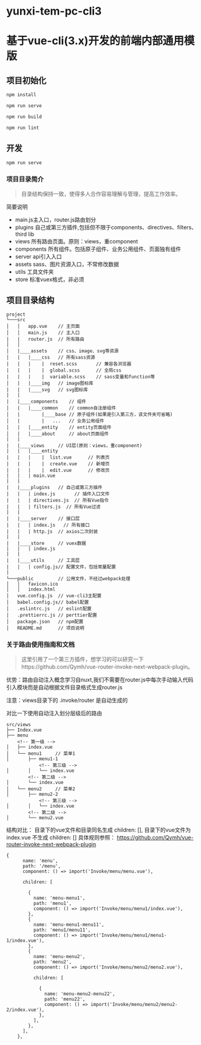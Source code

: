 # yunxi-tem-pc-cli3

# 基于vue-cli(3.x)开发的前端内部通用模版

## 项目初始化

```bash
npm install

npm run serve

npm run build

npm run lint
```

## 开发

```bash
npm run serve
```

### 项目目录简介

> 目录结构保持一致，使得多人合作容易理解与管理，提高工作效率。

简要说明

- main.js主入口，router.js路由划分
- plugins 自己或第三方插件,包括但不限于components、directives、filters、third lib
- views 所有路由页面。原则：views，重component
- components 所有组件。包括原子组件、业务公用组件、页面独有组件
- server api引入入口
- assets sass、图片资源入口，不常修改数据
- utils 工具文件夹
- store 标准vuex格式，非必须
 

## 项目目录结构

```
project
└───src
│   │   app.vue    // 主页面
│   │   main.js    // 主入口
|   |   router.js  // 所有路由
│   │
│   |____assets    // css、image、svg等资源
│   |   |____css   // 所有sass资源
|   |   |    |  reset.scss       // 兼容各浏览器
|   |   |    |  global.scss      // 全局css
|   |   |    |  variable.scss    // sass变量和function等
│   |   |____img   // image图标库
|   |   |____svg   // svg图标库
|   |
|   |____components    // 组件
│   |   |____common    // common自注册组件
│   |        |____base // 原子组件(如果是引入第三方，该文件夹可省略)
│   |        |   ...   // 业务公用组件
│   |   |____entity    // entity页面组件
│   |   |____about     // about页面组件
|   |
|   |____views     // UI层(原则：views，重component)
|   |   |____entity
|   |   |    |  list.vue      // 列表页
|   |   |    |  create.vue    // 新增页
|   |   |    |  edit.vue      // 修改页
|   |   | main.vue
|   |
|   |____plugins   // 自己或第三方插件
|   |   | index.js       // 插件入口文件
|   |   | directives.js  // 所有Vue指令
|   |   | filters.js  // 所有Vue过滤
|   |
|   |____server    // 接口层
|   |   | index.js   // 所有接口
|   |   | http.js  // axios二次封装
|   |
|   |____store     // vuex数据
|   |   | index.js
|   |
|   |____utils     // 工具层
|   |   | config.js// 配置文件，包括常量配置
|
└───public         // 公用文件，不经过webpack处理
│   │   favicon.ico
│   │   index.html
│   vue.config.js  // vue-cli3主配置
│   babel.config.js// babel配置
│   .eslintrc.js   // eslint配置
│   .prettierrc.js // perttier配置
│   package.json   // npm配置
│   README.md      // 项目说明
```
### 关于路由使用指南和文档

> 这里引用了一个第三方插件，想学习的可以研究一下https://github.com/Qymh/vue-router-invoke-next-webpack-plugin。

优势：路由自动注入概念学习自nuxt,我们不需要在router.js中每次手动输入代码引入模块而是自动根据文件目录格式生成router.js

注意：views目录下的 .invoke/router 是自动生成的

对比一下使用自动注入划分层级后的路由

```
src/views
├── Index.vue
├── menu
    <!-- 第一级 -->
│   ├── index.vue
│   └── menu1     // 菜单1
│       ├── menu1-1
            <!-- 第三级 -->
│       │   └── index.vue
        <!-- 第二级 -->
│       └── index.vue
│   └── menu2     // 菜单2
│       ├── menu2-2
            <!-- 第三级 -->
│       │   └── index.vue
        <!-- 第二级 -->
│       └── menu2.vue
```

结构对比： 目录下的vue文件和目录同名生成 children: [], 目录下的vue文件为index.vue 不生成 children: []
具体规则参照： https://github.com/Qymh/vue-router-invoke-next-webpack-plugin

```
{
      name: 'menu',
      path: '/menu',
      component: () => import('Invoke/menu/menu.vue'),

      children: [

        {
          name: 'menu-menu1',
          path: 'menu1',
          component: () => import('Invoke/menu/menu1/index.vue'),
        },
        {
          name: 'menu-menu1-menu11',
          path: 'menu1/menu11',
          component: () => import('Invoke/menu/menu1/menu1-1/index.vue'),
        },
        {
          name: 'menu-menu2',
          path: 'menu2',
          component: () => import('Invoke/menu/menu2/menu2.vue'),

          children: [

            {
              name: 'menu-menu2-menu22',
              path: 'menu22',
              component: () => import('Invoke/menu/menu2/menu2-2/index.vue'),
            },
          ],
        },
      ],
    },

```
